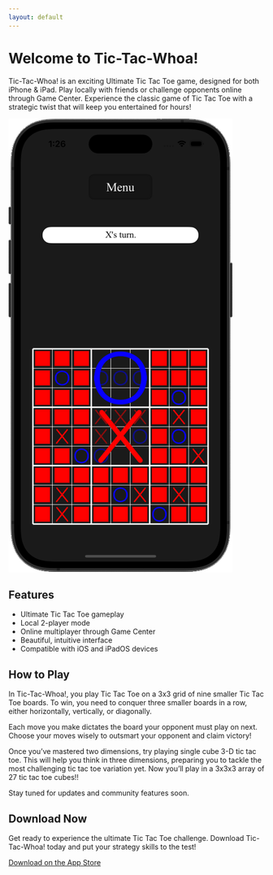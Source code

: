```yaml
---
layout: default
---
```


# Welcome to Tic-Tac-Whoa!

Tic-Tac-Whoa! is an exciting Ultimate Tic Tac Toe game, designed for both iPhone & iPad. Play locally with friends or challenge opponents online through Game Center. Experience the classic game of Tic Tac Toe with a strategic twist that will keep you entertained for hours!

![Tic-Tac-Whoa! Screenshot](/assets/img/tictacwhoa_screenshot.png)

## Features

- Ultimate Tic Tac Toe gameplay
- Local 2-player mode
- Online multiplayer through Game Center
- Beautiful, intuitive interface
- Compatible with iOS and iPadOS devices

## How to Play

In Tic-Tac-Whoa!, you play Tic Tac Toe on a 3x3 grid of nine smaller Tic Tac Toe boards. To win, you need to conquer three smaller boards in a row, either horizontally, vertically, or diagonally.

Each move you make dictates the board your opponent must play on next. Choose your moves wisely to outsmart your opponent and claim victory!

Once you’ve mastered two dimensions, try playing single cube 3-D tic tac toe.  This will help you think in three dimensions, preparing you to tackle the most challenging tic tac toe variation yet.  Now you’ll play in a 3x3x3 array of 27 tic tac toe cubes!! 

Stay tuned for updates and community features soon.

## Download Now

Get ready to experience the ultimate Tic Tac Toe challenge. Download Tic-Tac-Whoa! today and put your strategy skills to the test!

[Download on the App Store](https://apps.apple.com/us/app/tic-tac-whoa/id6462836780)
